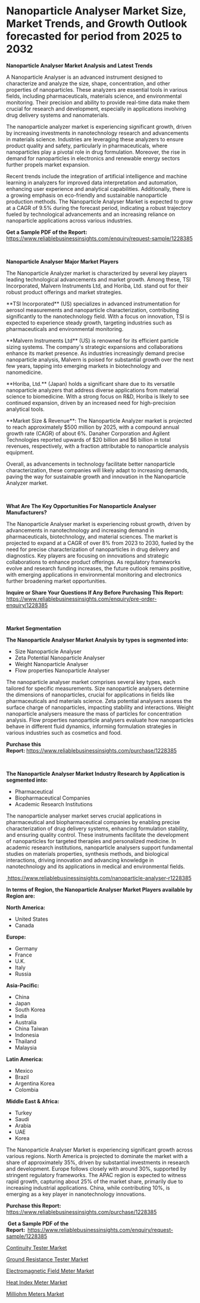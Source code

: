 <p><h1>Nanoparticle Analyser Market Size, Market Trends, and Growth Outlook forecasted for period from 2025 to 2032</h1></p><p><strong>Nanoparticle Analyser Market Analysis and Latest Trends</strong></p>
<p><p>A Nanoparticle Analyser is an advanced instrument designed to characterize and analyze the size, shape, concentration, and other properties of nanoparticles. These analyzers are essential tools in various fields, including pharmaceuticals, materials science, and environmental monitoring. Their precision and ability to provide real-time data make them crucial for research and development, especially in applications involving drug delivery systems and nanomaterials.</p><p>The nanoparticle analyzer market is experiencing significant growth, driven by increasing investments in nanotechnology research and advancements in materials science. Industries are leveraging these analyzers to ensure product quality and safety, particularly in pharmaceuticals, where nanoparticles play a pivotal role in drug formulation. Moreover, the rise in demand for nanoparticles in electronics and renewable energy sectors further propels market expansion.</p><p>Recent trends include the integration of artificial intelligence and machine learning in analyzers for improved data interpretation and automation, enhancing user experience and analytical capabilities. Additionally, there is a growing emphasis on eco-friendly and sustainable nanoparticle production methods. The Nanoparticle Analyser Market is expected to grow at a CAGR of 9.5% during the forecast period, indicating a robust trajectory fueled by technological advancements and an increasing reliance on nanoparticle applications across various industries.</p></p>
<p><strong>Get a Sample PDF of the Report:&nbsp;</strong> <a href="https://www.reliablebusinessinsights.com/enquiry/request-sample/1228385?utm_campaign=57&utm_medium=2&utm_source=Github&utm_content=ia&utm_term=18022025&utm_id=nanoparticle-analyser">https://www.reliablebusinessinsights.com/enquiry/request-sample/1228385</a></p>
<p>&nbsp;</p>
<p><strong>Nanoparticle Analyser Major Market Players</strong></p>
<p><p>The Nanoparticle Analyzer market is characterized by several key players leading technological advancements and market growth. Among these, TSI Incorporated, Malvern Instruments Ltd, and Horiba, Ltd. stand out for their robust product offerings and market strategies.</p><p>**TSI Incorporated** (US) specializes in advanced instrumentation for aerosol measurements and nanoparticle characterization, contributing significantly to the nanotechnology field. With a focus on innovation, TSI is expected to experience steady growth, targeting industries such as pharmaceuticals and environmental monitoring. </p><p>**Malvern Instruments Ltd** (US) is renowned for its efficient particle sizing systems. The company's strategic expansions and collaborations enhance its market presence. As industries increasingly demand precise nanoparticle analysis, Malvern is poised for substantial growth over the next few years, tapping into emerging markets in biotechnology and nanomedicine.</p><p>**Horiba, Ltd.** (Japan) holds a significant share due to its versatile nanoparticle analyzers that address diverse applications from material science to biomedicine. With a strong focus on R&D, Horiba is likely to see continued expansion, driven by an increased need for high-precision analytical tools.</p><p>**Market Size & Revenue**: The Nanoparticle Analyzer market is projected to reach approximately $500 million by 2025, with a compound annual growth rate (CAGR) of about 6%. Danaher Corporation and Agilent Technologies reported upwards of $20 billion and $6 billion in total revenues, respectively, with a fraction attributable to nanoparticle analysis equipment. </p><p>Overall, as advancements in technology facilitate better nanoparticle characterization, these companies will likely adapt to increasing demands, paving the way for sustainable growth and innovation in the Nanoparticle Analyzer market.</p></p>
<p>&nbsp;</p>
<p><strong>What Are The Key Opportunities For Nanoparticle Analyser Manufacturers?</strong></p>
<p><p>The Nanoparticle Analyser market is experiencing robust growth, driven by advancements in nanotechnology and increasing demand in pharmaceuticals, biotechnology, and material sciences. The market is projected to expand at a CAGR of over 8% from 2023 to 2030, fueled by the need for precise characterization of nanoparticles in drug delivery and diagnostics. Key players are focusing on innovations and strategic collaborations to enhance product offerings. As regulatory frameworks evolve and research funding increases, the future outlook remains positive, with emerging applications in environmental monitoring and electronics further broadening market opportunities.</p></p>
<p><strong>Inquire or Share Your Questions If Any Before Purchasing This Report:</strong> <a href="https://www.reliablebusinessinsights.com/enquiry/pre-order-enquiry/1228385?utm_campaign=57&utm_medium=2&utm_source=Github&utm_content=ia&utm_term=18022025&utm_id=nanoparticle-analyser">https://www.reliablebusinessinsights.com/enquiry/pre-order-enquiry/1228385</a></p>
<p>&nbsp;</p>
<p><strong>Market Segmentation</strong></p>
<p><strong>The Nanoparticle Analyser Market Analysis by types is segmented into:</strong></p>
<p><ul><li>Size Nanoparticle Analyser</li><li>Zeta Potential Nanoparticle Analyser</li><li>Weight Nanoparticle Analyser</li><li>Flow properties Nanoparticle Analyser</li></ul></p>
<p><p>The nanoparticle analyser market comprises several key types, each tailored for specific measurements. Size nanoparticle analysers determine the dimensions of nanoparticles, crucial for applications in fields like pharmaceuticals and materials science. Zeta potential analysers assess the surface charge of nanoparticles, impacting stability and interactions. Weight nanoparticle analysers measure the mass of particles for concentration analysis. Flow properties nanoparticle analysers evaluate how nanoparticles behave in different fluid dynamics, informing formulation strategies in various industries such as cosmetics and food.</p></p>
<p><strong>Purchase this Report:&nbsp;</strong><a href="https://www.reliablebusinessinsights.com/purchase/1228385?utm_campaign=57&utm_medium=2&utm_source=Github&utm_content=ia&utm_term=18022025&utm_id=nanoparticle-analyser">https://www.reliablebusinessinsights.com/purchase/1228385</a></p>
<p>&nbsp;</p>
<p><strong>The Nanoparticle Analyser Market Industry Research by Application is segmented into:</strong></p>
<p><ul><li>Pharmaceutical</li><li>Biopharmaceutical Companies</li><li>Academic Research Institutions</li></ul></p>
<p><p>The nanoparticle analyser market serves crucial applications in pharmaceutical and biopharmaceutical companies by enabling precise characterization of drug delivery systems, enhancing formulation stability, and ensuring quality control. These instruments facilitate the development of nanoparticles for targeted therapies and personalized medicine. In academic research institutions, nanoparticle analysers support fundamental studies on materials properties, synthesis methods, and biological interactions, driving innovation and advancing knowledge in nanotechnology and its applications in medical and environmental fields.</p></p>
<p><a href="https://www.reliablebusinessinsights.com/nanoparticle-analyser-r1228385?utm_campaign=57&utm_medium=2&utm_source=Github&utm_content=ia&utm_term=18022025&utm_id=nanoparticle-analyser">&nbsp;https://www.reliablebusinessinsights.com/nanoparticle-analyser-r1228385</a></p>
<p><strong>In terms of Region, the Nanoparticle Analyser Market Players available by Region are:</strong></p>
<p>
    <p> <strong> North America: </strong>
        <ul>
            <li>United States</li>
            <li>Canada</li>
        </ul>
        </p> 
    <p> <strong> Europe: </strong>
        <ul>
            <li>Germany</li>
            <li>France</li>
            <li>U.K.</li>
            <li>Italy</li>
            <li>Russia</li>
        </ul>
        </p> 
    <p> <strong> Asia-Pacific: </strong>
        <ul>
            <li>China</li>
            <li>Japan</li>
            <li>South Korea</li>
            <li>India</li>
            <li>Australia</li>
            <li>China Taiwan</li>
            <li>Indonesia</li>
            <li>Thailand</li>
            <li>Malaysia</li>
        </ul>
        </p> 
    <p> <strong> Latin America: </strong>
        <ul>
            <li>Mexico</li>
            <li>Brazil</li>
            <li>Argentina Korea</li>
            <li>Colombia</li>
        </ul>
        </p> 
    <p> <strong> Middle East & Africa: </strong>
        <ul>
            <li>Turkey</li>
            <li>Saudi</li>
            <li>Arabia</li>
            <li>UAE</li>
            <li>Korea</li>
        </ul>
    </p>
    </p>
<p><p>The Nanoparticle Analyser Market is experiencing significant growth across various regions. North America is projected to dominate the market with a share of approximately 35%, driven by substantial investments in research and development. Europe follows closely with around 30%, supported by stringent regulatory frameworks. The APAC region is expected to witness rapid growth, capturing about 25% of the market share, primarily due to increasing industrial applications. China, while contributing 10%, is emerging as a key player in nanotechnology innovations.</p></p>
<p><strong>Purchase this Report: </strong><a href="https://www.reliablebusinessinsights.com/purchase/1228385?utm_campaign=57&utm_medium=2&utm_source=Github&utm_content=ia&utm_term=18022025&utm_id=nanoparticle-analyser">https://www.reliablebusinessinsights.com/purchase/1228385</a></p>
<p>&nbsp;<strong>Get a Sample PDF of the Report:&nbsp;&nbsp;</strong><a href="https://www.reliablebusinessinsights.com/enquiry/request-sample/1228385?utm_campaign=57&utm_medium=2&utm_source=Github&utm_content=ia&utm_term=18022025&utm_id=nanoparticle-analyser">https://www.reliablebusinessinsights.com/enquiry/request-sample/1228385</a></p>
<p><strong></strong></p>
<p><p><a href="https://github.com/sapsaidamary/Market-Research-Report-List-1/blob/main/continuity-tester-market.md?utm_campaign=57&utm_medium=2&utm_source=Github&utm_content=ia&utm_term=18022025&utm_id=nanoparticle-analyser">Continuity Tester Market</a></p><p><a href="https://github.com/jandedaboy1/Market-Research-Report-List-1/blob/main/ground-resistance-tester-market.md?utm_campaign=57&utm_medium=2&utm_source=Github&utm_content=ia&utm_term=18022025&utm_id=nanoparticle-analyser">Ground Resistance Tester Market</a></p><p><a href="https://github.com/djarixneoza/Market-Research-Report-List-1/blob/main/electromagnetic-field-meter-market.md?utm_campaign=57&utm_medium=2&utm_source=Github&utm_content=ia&utm_term=18022025&utm_id=nanoparticle-analyser">Electromagnetic Field Meter Market</a></p><p><a href="https://github.com/akermigarib/Market-Research-Report-List-1/blob/main/heat-index-meter-market.md?utm_campaign=57&utm_medium=2&utm_source=Github&utm_content=ia&utm_term=18022025&utm_id=nanoparticle-analyser">Heat Index Meter Market</a></p><p><a href="https://github.com/dushornerfe/Market-Research-Report-List-1/blob/main/milliohm-meters-market.md?utm_campaign=57&utm_medium=2&utm_source=Github&utm_content=ia&utm_term=18022025&utm_id=nanoparticle-analyser">Milliohm Meters Market</a></p></p>